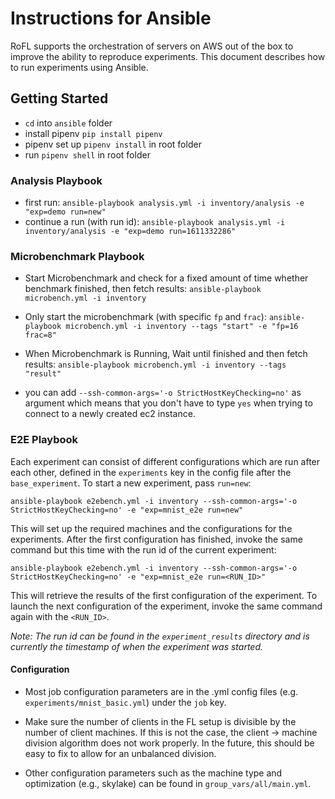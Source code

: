 # Instructions for Ansible
RoFL supports the orchestration of servers on AWS out of the box to improve the ability to reproduce experiments.
This document describes how to run experiments using Ansible.

## Getting Started

- `cd` into `ansible` folder
- install pipenv `pip install pipenv`
- pipenv set up `pipenv install` in root folder
- run `pipenv shell` in root folder

### Analysis Playbook

- first run: `ansible-playbook analysis.yml -i inventory/analysis -e "exp=demo run=new"`
- continue a run (with run id): `ansible-playbook analysis.yml -i inventory/analysis -e "exp=demo run=1611332286"`

### Microbenchmark Playbook

- Start Microbenchmark and check for a fixed amount of time whether benchmark finished, then fetch results: `ansible-playbook microbench.yml -i inventory`

- Only start the microbenchmark (with specific `fp` and `frac`): `ansible-playbook microbench.yml -i inventory --tags "start" -e "fp=16 frac=8"`

- When Microbenchmark is Running, Wait until finished and then fetch results: `ansible-playbook microbench.yml -i inventory --tags "result"`

- you can add `--ssh-common-args='-o StrictHostKeyChecking=no'` as argument which means that you don't have to type `yes` when trying to connect to a newly created ec2 instance.

### E2E Playbook

Each experiment can consist of different configurations which are run after each other, defined in the `experiments` key in the config file after the `base_experiment`.
To start a new experiment, pass `run=new`: 
```
ansible-playbook e2ebench.yml -i inventory --ssh-common-args='-o StrictHostKeyChecking=no' -e "exp=mnist_e2e run=new"
```
This will set up the required machines and the configurations for the experiments.
After the first configuration has finished, invoke the same command but this time with the run id of the current experiment:
```
ansible-playbook e2ebench.yml -i inventory --ssh-common-args='-o StrictHostKeyChecking=no' -e "exp=mnist_e2e run=<RUN_ID>"
```
This will retrieve the results of the first configuration of the experiment.
To launch the next configuration of the experiment, invoke the same command again with the `<RUN_ID>`.

_Note: The run id can be found in the `experiment_results` directory and is currently the timestamp of when the experiment was started._
  
#### Configuration
 - Most job configuration parameters are in the .yml config files (e.g. `experiments/mnist_basic.yml`) under the `job` key.

 - Make sure the number of clients in the FL setup is divisible by the number of client machines.
If this is not the case, the client -> machine division algorithm does not work properly.
   In the future, this should be easy to fix to allow for an unbalanced division.
   
 - Other configuration parameters such as the machine type and optimization (e.g., skylake) can be found in `group_vars/all/main.yml`.
